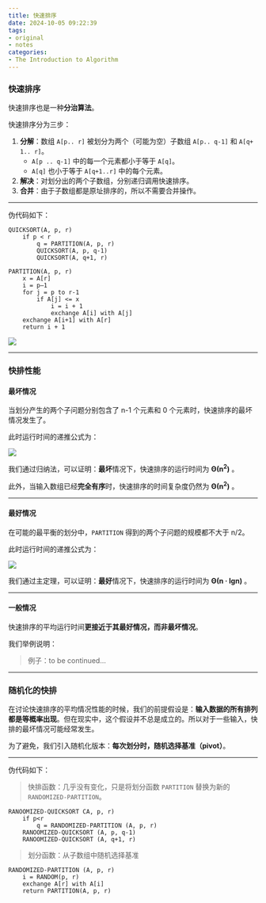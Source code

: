 ```yaml
---
title: 快速排序
date: 2024-10-05 09:22:39
tags:
- original
- notes
categories:
- The Introduction to Algorithm
---
```


### 快速排序

快速排序也是一种**分治算法**。

快速排序分为三步：

1. **分解**：数组 `A[p.. r]` 被划分为两个（可能为空）子数组 `A[p.. q-1]` 和 `A[q+ 1.. r]`。
   - `A[p .. q-1]` 中的每一个元素都小于等于 `A[q]`。
   - `A[q]` 也小于等于 `A[q+1..r]` 中的每个元素。
2. **解决**：对划分出的两个子数组，分别递归调用快速排序。
3. **合并**：由于子数组都是原址排序的，所以不需要合并操作。

---

伪代码如下：

```
QUICKSORT(A, p, r)
	if p < r
		q = PARTITION(A, p, r)
		QUICKSORT(A, p, q-1)
		QUICKSORT(A, q+1, r)
```

```
PARTITION(A, p, r)
	x = A[r]
	i = p—1
	for j = p to r-1
		if A[j] <= x
			i = i + 1
			exchange A[i] with A[j]
	exchange A[i+1] with A[r]
	return i + 1
```

![](https://ref.xht03.online/202411122204813.png)

---

### 快排性能

#### 最坏情况

当划分产生的两个子问题分别包含了 n-1 个元素和 0 个元素时，快速排序的最坏情况发生了。

此时运行时间的递推公式为：

![](https://ref.xht03.online/202411062113154.png)

我们通过归纳法，可以证明：**最坏**情况下，快速排序的运行时间为 **&Theta;(n<sup>2</sup>)** 。

此外，当输入数组已经**完全有序**时，快速排序的时间复杂度仍然为 **&Theta;(n<sup>2</sup>)** 。

---

#### 最好情况

在可能的最平衡的划分中，`PARTITION` 得到的两个子问题的规模都不大于 n/2。

此时运行时间的递推公式为：

![](https://ref.xht03.online/202411062118665.png)

我们通过主定理，可以证明：**最好**情况下，快速排序的运行时间为 **&Theta;(n · lgn)** 。

---

#### 一般情况

快速排序的平均运行时间**更接近于其最好情况，而非最坏情况**。

我们举例说明：

> 例子：to be continued...

---

### 随机化的快排

在讨论快速排序的平均情况性能的时候，我们的前提假设是：**输入数据的所有排列都是等概率出现**。但在现实中，这个假设并不总是成立的。所以对于一些输入，快排的最坏情况可能经常发生。

为了避免，我们引入随机化版本：**每次划分时，随机选择基准（pivot）**。

---

伪代码如下：

> 快排函数：几乎没有变化，只是将划分函数 `PARTITION` 替换为新的 `RANDOMIZED-PARTITION`。

```
RANOOMIZED-QUICKSORT CA, p, r)
	if p<r
		q = RANDOMIZED-PARTITION (A, p, r)
	RANOOMIZED-QUICKSORT (A, p, q-1)
	RANOOMIZED-QUICKSORT (A, q+1, r)
```

> 划分函数：从子数组中随机选择基准

```
RANDOMIZED-PARTITION (A, p, r)
	i = RANDOM(p, r)
	exchange A[r] with A[i]
	return PARTITION(A, p, r)
```